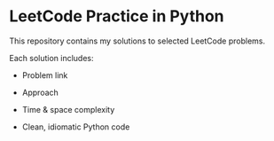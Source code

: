 # LeetCode Practice in Python



This repository contains my solutions to selected LeetCode problems. 



Each solution includes:

- Problem link

- Approach

- Time \& space complexity

- Clean, idiomatic Python code






